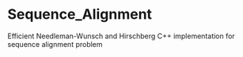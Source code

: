 # Sequence_Alignment
Efficient Needleman-Wunsch and Hirschberg C++ implementation for sequence alignment problem
